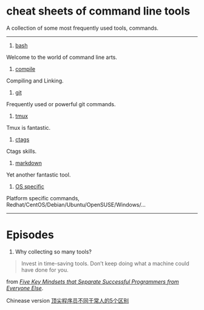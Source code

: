 cheat sheets of command line tools
===================================

A collection of some most frequently used tools, commands.

--------------

1. [bash](bash/)

  Welcome to the world of command line arts.

1. [compile](compile/)

  Compiling and Linking.

1. [git](git/)

  Frequently used or powerful git commands.

1. [tmux](tmux.md)

  Tmux is fantastic.

1. [ctags](ctags.md)

  Ctags skills.

1. [markdown](markdown.md)

  Yet another fantastic tool.

1. [OS specific](os-specific/)

  Platform specific commands, Redhat/CentOS/Debian/Ubuntu/OpenSUSE/Windows/...


---------

# Episodes

1. Why collecting so many tools?

  > Invest in time-saving tools.
  > Don’t keep doing what a machine could have done for you.

  from [*Five Key Mindsets that Separate Successful Programmers from Everyone Else*](http://www.theeffectiveengineer.com/blog/five-key-skills-of-successful-programmers#rd).

  Chinease version [顶尖程序员不同于常人的5个区别](http://www.jianshu.com/p/05de8f667eea)
